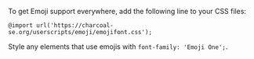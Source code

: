 To get Emoji support everywhere, add the following line to your CSS files:

    @import url('https://charcoal-se.org/userscripts/emoji/emojifont.css');

Style any elements that use emojis with `font-family: 'Emoji One';`.